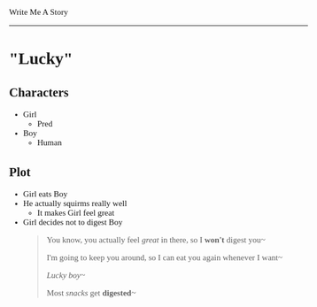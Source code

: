 <style>body{font:15px"Verdana"};</style>

Write Me A Story
****************
"Lucky"
=======

Characters
----------
- Girl
	- Pred
- Boy
	- Human

Plot
----
- Girl eats Boy
- He actually squirms really well
	- It makes Girl feel great
- Girl decides not to digest Boy
	> You know,
	you actually feel _great_ in there,
	so I __won't__ digest you~
	>
	> I'm going to keep you around,
	so I can eat you again whenever I want~
	>
	> _Lucky boy~_
	>
	> Most _snacks_ get __digested__~